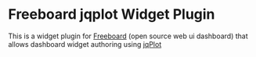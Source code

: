 Freeboard jqplot Widget Plugin
===================================

This is a widget plugin for [Freeboard](http://freeboard.io) (open source web ui dashboard) that allows dashboard widget authoring using [jqPlot](http://www.jqplot.com)

